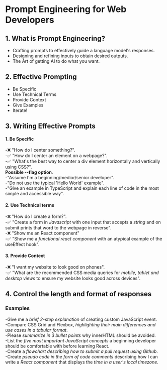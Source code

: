 # Prompt Engineering for Web Developers

## 1. What is Prompt Engineering?

- Crafting prompts to effectively guide a language model's responses.
- Designing and refining inputs to obtain desired outputs.
- The Art of getting AI to do what you want.

## 2. Effective Prompting

- Be Specific
- Use Technical Terms
- Provide Context
- Give Examples
- Iterate!

## 3. Writing Effective Prompts

#### 1. Be Specific
   -:x: "How do I center something?".<br>
   -:white_check_mark: "How do I center an element on a webpage?".<br>
   -:white_check_mark: "What's the best way to center a div element horizontally and vertically using CSS?".<br>
       **Possible --flag option**.<br>
   -"Assume I'm a beginning/medior/senior developer".<br>
   -"Do not use the typical 'Hello World' example".<br>
   -"Give an example in TypeScript and explain each line of code in the most simple and accessible way".<br>

#### 2. Use Technical terms
   -:x: "How do I create a form?".<br>
   -:white_check_mark: "Create a form in *Javascript* with one input that accepts a *string* and on submit prints that word to the webpage in reverse".   <br>
   -:x: "Show me an React component"<br>
   -:white_check_mark: "Show me a *functional react component* with an atypical example of the useEffect hook".<br>

#### 3. Provide Context
   -:x: "I want my website to look good on phones".<br>
   -:white_check_mark: "What are the recommended CSS media queries for *mobile, tablet and desktop views* to ensure my website looks good across    devices".<br>

## 4. Control the length and format of responses

### Examples
   -Give me a *brief 2-step explanation* of creating custom JavaScript event.<br>
   -Compare CSS Grid and Flexbox, *highlighting their main differences and use cases in a tabular format*.<br>
   -Please *summarize in 3 bullet points* why innerHTML should be avoided.<br>
   -List the *five most important JavaScript concepts* a beginning developer should be comfortable with before learning React.<br>
   -Create a *flowchart describing how to submit a pull request using Github*.<br>
   -Create *pseudo code in the form of code comments* describing how I can write a *React component* that displays the *time in a user's local   timezone*.<br>